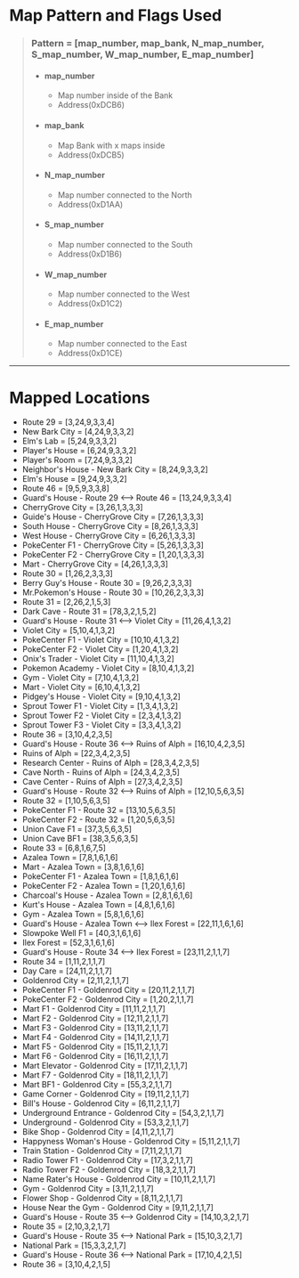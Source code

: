 # Map Pattern and Flags Used

> ### Pattern = [map_number, map_bank, N_map_number, S_map_number, W_map_number, E_map_number]
>
> - #### map_number
>
>   - Map number inside of the Bank
>   - Address(0xDCB6)
>
> - #### map_bank
>
>   - Map Bank with x maps inside
>   - Address(0xDCB5)
>
> - #### N_map_number
>
>   - Map number connected to the North
>   - Address(0xD1AA)
>
> - #### S_map_number
>
>   - Map number connected to the South
>   - Address(0xD1B6)
>
> - #### W_map_number
>
>   - Map number connected to the West
>   - Address(0xD1C2)
>
> - #### E_map_number
>   - Map number connected to the East
>   - Address(0xD1CE)

---

# Mapped Locations

- Route 29 = [3,24,9,3,3,4]
- New Bark City = [4,24,9,3,3,2]
- Elm's Lab = [5,24,9,3,3,2]
- Player's House = [6,24,9,3,3,2]
- Player's Room = [7,24,9,3,3,2]
- Neighbor's House - New Bark City = [8,24,9,3,3,2]
- Elm's House = [9,24,9,3,3,2]
- Route 46 = [9,5,9,3,3,8]
- Guard's House - Route 29 <--> Route 46 = [13,24,9,3,3,4]
- CherryGrove City = [3,26,1,3,3,3]
- Guide's House - CherryGrove City = [7,26,1,3,3,3]
- South House - CherryGrove City = [8,26,1,3,3,3]
- West House - CherryGrove City = [6,26,1,3,3,3]
- PokeCenter F1 - CherryGrove City = [5,26,1,3,3,3]
- PokeCenter F2 - CherryGrove City = [1,20,1,3,3,3]
- Mart - CherryGrove City = [4,26,1,3,3,3]
- Route 30 = [1,26,2,3,3,3]
- Berry Guy's House - Route 30 = [9,26,2,3,3,3]
- Mr.Pokemon's House - Route 30 = [10,26,2,3,3,3]
- Route 31 = [2,26,2,1,5,3]
- Dark Cave - Route 31 = [78,3,2,1,5,2]
- Guard's House - Route 31 <--> Violet City = [11,26,4,1,3,2]
- Violet City = [5,10,4,1,3,2]
- PokeCenter F1 - Violet City = [10,10,4,1,3,2]
- PokeCenter F2 - Violet City = [1,20,4,1,3,2]
- Onix's Trader - Violet City = [11,10,4,1,3,2]
- Pokemon Academy - Violet City = [8,10,4,1,3,2]
- Gym - Violet City = [7,10,4,1,3,2]
- Mart - Violet City = [6,10,4,1,3,2]
- Pidgey's House - Violet City = [9,10,4,1,3,2]
- Sprout Tower F1 - Violet City = [1,3,4,1,3,2]
- Sprout Tower F2 - Violet City = [2,3,4,1,3,2]
- Sprout Tower F3 - Violet City = [3,3,4,1,3,2]
- Route 36 = [3,10,4,2,3,5]
- Guard's House - Route 36 <--> Ruins of Alph = [16,10,4,2,3,5]
- Ruins of Alph = [22,3,4,2,3,5]
- Research Center - Ruins of Alph = [28,3,4,2,3,5]
- Cave North - Ruins of Alph = [24,3,4,2,3,5]
- Cave Center - Ruins of Alph = [27,3,4,2,3,5]
- Guard's House - Route 32 <--> Ruins of Alph = [12,10,5,6,3,5]
- Route 32 = [1,10,5,6,3,5]
- PokeCenter F1 - Route 32 = [13,10,5,6,3,5]
- PokeCenter F2 - Route 32 = [1,20,5,6,3,5]
- Union Cave F1 = [37,3,5,6,3,5]
- Union Cave BF1 = [38,3,5,6,3,5]
- Route 33 = [6,8,1,6,7,5]
- Azalea Town = [7,8,1,6,1,6]
- Mart - Azalea Town = [3,8,1,6,1,6]
- PokeCenter F1 - Azalea Town = [1,8,1,6,1,6]
- PokeCenter F2 - Azalea Town = [1,20,1,6,1,6]
- Charcoal's House - Azalea Town = [2,8,1,6,1,6]
- Kurt's House - Azalea Town = [4,8,1,6,1,6]
- Gym - Azalea Town = [5,8,1,6,1,6]
- Guard's House - Azalea Town <--> Ilex Forest = [22,11,1,6,1,6]
- Slowpoke Well F1 = [40,3,1,6,1,6]
- Ilex Forest = [52,3,1,6,1,6]
- Guard's House - Route 34 <--> Ilex Forest = [23,11,2,1,1,7]
- Route 34 = [1,11,2,1,1,7]
- Day Care = [24,11,2,1,1,7]
- Goldenrod City = [2,11,2,1,1,7]
- PokeCenter F1 - Goldenrod City = [20,11,2,1,1,7]
- PokeCenter F2 - Goldenrod City = [1,20,2,1,1,7]
- Mart F1 - Goldenrod City = [11,11,2,1,1,7]
- Mart F2 - Goldenrod City = [12,11,2,1,1,7]
- Mart F3 - Goldenrod City = [13,11,2,1,1,7]
- Mart F4 - Goldenrod City = [14,11,2,1,1,7]
- Mart F5 - Goldenrod City = [15,11,2,1,1,7]
- Mart F6 - Goldenrod City = [16,11,2,1,1,7]
- Mart Elevator - Goldenrod City = [17,11,2,1,1,7]
- Mart F7 - Goldenrod City = [18,11,2,1,1,7]
- Mart BF1 - Goldenrod City = [55,3,2,1,1,7]
- Game Corner - Goldenrod City = [19,11,2,1,1,7]
- Bill's House - Goldenrod City = [6,11,2,1,1,7]
- Underground Entrance - Goldenrod City = [54,3,2,1,1,7]
- Underground - Goldenrod City = [53,3,2,1,1,7]
- Bike Shop - Goldenrod City = [4,11,2,1,1,7]
- Happyness Woman's House - Goldenrod City = [5,11,2,1,1,7]
- Train Station - Goldenrod City = [7,11,2,1,1,7]
- Radio Tower F1 - Goldenrod City = [17,3,2,1,1,7]
- Radio Tower F2 - Goldenrod City = [18,3,2,1,1,7]
- Name Rater's House - Goldenrod City = [10,11,2,1,1,7]
- Gym - Goldenrod City = [3,11,2,1,1,7]
- Flower Shop - Goldenrod City = [8,11,2,1,1,7]
- House Near the Gym - Goldenrod City = [9,11,2,1,1,7]
- Guard's House - Route 35 <--> Goldenrod City = [14,10,3,2,1,7]
- Route 35 = [2,10,3,2,1,7]
- Guard's House - Route 35 <--> National Park = [15,10,3,2,1,7]
- National Park = [15,3,3,2,1,7]
- Guard's House - Route 36 <--> National Park = [17,10,4,2,1,5]
- Route 36 = [3,10,4,2,1,5]
